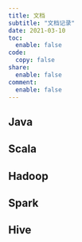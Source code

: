 ```yaml
---
title: 文档
subtitle: "文档记录"
date: 2021-03-10 
toc:
  enable: false
code: 
  copy: false
share:
  enable: false
comment:
  enable: false
---
```


## Java

## Scala

## Hadoop

## Spark

## Hive

